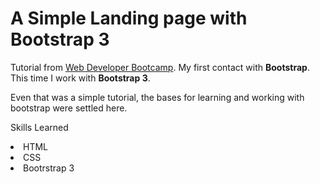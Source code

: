 <h1>A Simple Landing page with Bootstrap 3</h1>

Tutorial from [Web Developer Bootcamp](https://www.udemy.com/the-web-developer-bootcamp/). My first contact with <strong>Bootstrap</strong>. This time I work with <strong>Bootstrap 3</strong>.

Even that was a simple tutorial, the bases for learning and working with bootstrap were settled here.


<p>Skills Learned</p>
<li>HTML</li>
<li>CSS</li>
<li>Bootrstrap 3</li>
